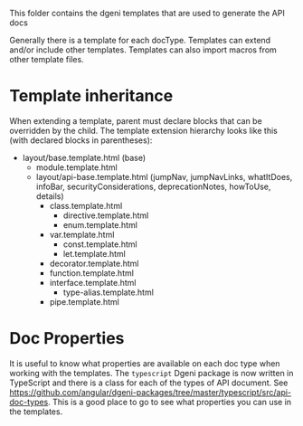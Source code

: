 This folder contains the dgeni templates that are used to generate the API docs

Generally there is a template for each docType. Templates can extend and/or include
other templates. Templates can also import macros from other template files.

# Template inheritance

When extending a template, parent must declare blocks that can be overridden by the
child. The template extension hierarchy looks like this (with declared blocks in parentheses):

- layout/base.template.html (base)
  - module.template.html
  - layout/api-base.template.html (jumpNav, jumpNavLinks, whatItDoes, infoBar, securityConsiderations, deprecationNotes, howToUse, details)
    - class.template.html
      - directive.template.html
      - enum.template.html
    - var.template.html
      - const.template.html
      - let.template.html
    - decorator.template.html
    - function.template.html
    - interface.template.html
      - type-alias.template.html
    - pipe.template.html

# Doc Properties

It is useful to know what properties are available on each doc type when working with the templates.
The `typescript` Dgeni package is now written in TypeScript and there is a class for each of the types of
API document. See https://github.com/angular/dgeni-packages/tree/master/typescript/src/api-doc-types.
This is a good place to go to see what properties you can use in the templates.